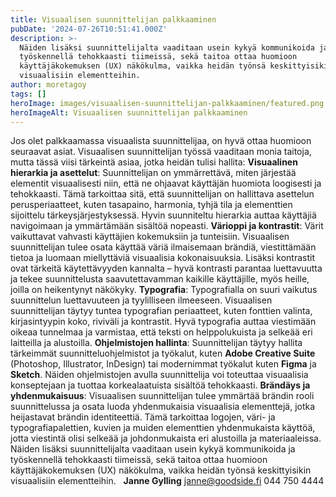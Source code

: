 ```yaml
---
title: Visuaalisen suunnittelijan palkkaaminen
pubDate: '2024-07-26T10:51:41.000Z'
description: >-
  Näiden lisäksi suunnittelijalta vaaditaan usein kykyä kommunikoida ja
  työskennellä tehokkaasti tiimeissä, sekä taitoa ottaa huomioon
  käyttäjäkokemuksen (UX) näkökulma, vaikka heidän työnsä keskittyisikin
  visuaalisiin elementteihin.
author: moretagoy
tags: []
heroImage: images/visuaalisen-suunnittelijan-palkkaaminen/featured.png
heroImageAlt: Visuaalisen suunnittelijan palkkaaminen
---
```


Jos olet palkkaamassa visuaalista suunnittelijaa, on hyvä ottaa huomioon seuraavat asiat. Visuaalisen suunnittelijan työssä vaaditaan monia taitoja, mutta tässä viisi tärkeintä asiaa, jotka heidän tulisi hallita: **Visuaalinen hierarkia ja asettelut**: Suunnittelijan on ymmärrettävä, miten järjestää elementit visuaalisesti niin, että ne ohjaavat käyttäjän huomiota loogisesti ja tehokkaasti. Tämä tarkoittaa sitä, että suunnittelijan on hallittava asettelun perusperiaatteet, kuten tasapaino, harmonia, tyhjä tila ja elementtien sijoittelu tärkeysjärjestyksessä. Hyvin suunniteltu hierarkia auttaa käyttäjiä navigoimaan ja ymmärtämään sisältöä nopeasti. **Värioppi ja kontrastit**: Värit vaikuttavat vahvasti käyttäjien kokemuksiin ja tunteisiin. Visuaalisen suunnittelijan tulee osata käyttää väriä ilmaisemaan brändiä, viestittämään tietoa ja luomaan miellyttäviä visuaalisia kokonaisuuksia. Lisäksi kontrastit ovat tärkeitä käytettävyyden kannalta – hyvä kontrasti parantaa luettavuutta ja tekee suunnittelusta saavutettavamman kaikille käyttäjille, myös heille, joilla on heikentynyt näkökyky. **Typografia**: Typografialla on suuri vaikutus suunnittelun luettavuuteen ja tyylilliseen ilmeeseen. Visuaalisen suunnittelijan täytyy tuntea typografian periaatteet, kuten fonttien valinta, kirjasintyypin koko, riviväli ja kontrastit. Hyvä typografia auttaa viestimään oikeaa tunnelmaa ja varmistaa, että teksti on helppolukuista ja selkeää eri laitteilla ja alustoilla. **Ohjelmistojen hallinta**: Suunnittelijan täytyy hallita tärkeimmät suunnitteluohjelmistot ja työkalut, kuten **Adobe Creative Suite** (Photoshop, Illustrator, InDesign) tai modernimmat työkalut kuten **Figma** ja **Sketch**. Näiden ohjelmistojen avulla suunnittelija voi toteuttaa visuaalisia konseptejaan ja tuottaa korkealaatuista sisältöä tehokkaasti. **Brändäys ja yhdenmukaisuus**: Visuaalisen suunnittelijan tulee ymmärtää brändin rooli suunnittelussa ja osata luoda yhdenmukaisia visuaalisia elementtejä, jotka heijastavat brändin identiteettiä. Tämä tarkoittaa logojen, väri- ja typografiapalettien, kuvien ja muiden elementtien yhdenmukaista käyttöä, jotta viestintä olisi selkeää ja johdonmukaista eri alustoilla ja materiaaleissa. Näiden lisäksi suunnittelijalta vaaditaan usein kykyä kommunikoida ja työskennellä tehokkaasti tiimeissä, sekä taitoa ottaa huomioon käyttäjäkokemuksen (UX) näkökulma, vaikka heidän työnsä keskittyisikin visuaalisiin elementteihin.   **Janne Gylling** janne@goodside.fi 044 750 4444